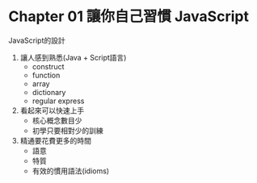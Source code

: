 # Chapter 01 讓你自己習慣 JavaScript

JavaScript的設計

1. 讓人感到熟悉(Java + Script語言)
    - construct
    - function
    - array
    - dictionary
    - regular express
2. 看起來可以快速上手
    - 核心概念數目少
    - 初學只要相對少的訓練
3. 精通要花費更多的時間
    - 語意
    - 特質
    - 有效的慣用語法(idioms)